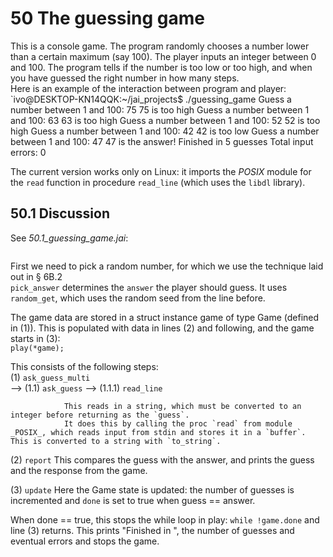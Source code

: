 # 50 The guessing game

This is a console game. The program randomly chooses a number lower than a certain maximum (say 100). The player inputs an integer between 0 and 100. The program tells if the number is too low or too high, and when you have guessed the right number in how many steps.  
Here is an example of the interaction between program and player:  
`ivo@DESKTOP-KN14QQK:~/jai_projects$ ./guessing_game
Guess a number between 1 and 100: 75
75 is too high
Guess a number between 1 and 100: 63
63 is too high
Guess a number between 1 and 100: 52
52 is too high
Guess a number between 1 and 100: 42
42 is too low
Guess a number between 1 and 100: 47
47 is the answer!
Finished in 5 guesses
Total input errors: 0

The current version works only on Linux: it imports the _POSIX_ module for the `read` function in procedure `read_line` (which uses the `libdl` library).

## 50.1 Discussion
See _50.1_guessing_game.jai_:
```c++
```

First we need to pick a random number, for which we use the technique laid out in § 6B.2  
`pick_answer` determines the `answer` the player should guess. It uses `random_get`, which uses the random seed from the line before.

The game data are stored in a struct instance game of type Game (defined in (1)). This is populated with data in lines (2) and following, and the game starts in (3):  
`play(*game);`

This consists of the following steps:  
(1) `ask_guess_multi`  
    --> (1.1) `ask_guess`
        --> (1.1.1) `read_line`

                This reads in a string, which must be converted to an integer before returning as the `guess`.
                It does this by calling the proc `read` from module _POSIX_, which reads input from stdin and stores it in a `buffer`. This is converted to a string with `to_string`.

(2) `report`
    This compares the guess with the answer, and prints the guess and the response from the game.

(3) `update`
    Here the Game state is updated: the number of guesses is incremented and `done` is set to true when guess == answer.

When done == true, this stops the while loop in play:
`while !game.done`
and line (3) returns. This prints "Finished in ", the number of guesses and eventual errors and stops the game.
